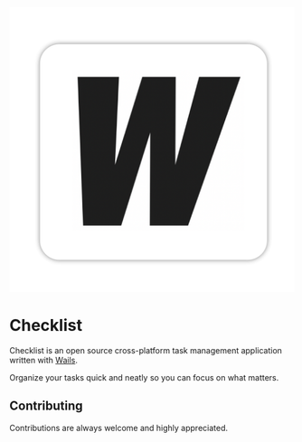 ![](build/appicon.png)

# Checklist

Checklist is an open source cross-platform task management application written with [Wails](https://wails.io/).

Organize your tasks quick and neatly so you can focus on what matters.

## Contributing

Contributions are always welcome and highly appreciated.
